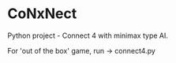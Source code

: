 # CoNxNect
Python project - Connect 4 with minimax type AI.

For 'out of the box' game, run -> connect4.py
